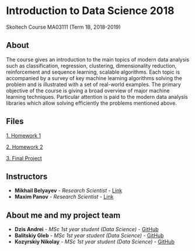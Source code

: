 # Introduction to Data Science 2018
Skoltech Course
MA03111 (Term 1B, 2018-2019)

## About
The course gives an introduction to the main topics of modern data analysis such as classification, regression, clustering, dimensionality reduction, reinforcement and sequence learning, scalable algorithms. Each topic is accompanied by a survey of key machine learning algorithms solving the problem and is illustrated with a set of real-world examples. The primary objective of the course is giving a broad overview of major machine learning techniques. Particular attention is paid to the modern data analysis libraries which allow solving efficiently the problems mentioned above.

## Files
[1. Homework 1](https://github.com/dzisandy/Introduction-to-Data-Science/tree/master/HW1)

[2. Homework 2](https://github.com/dzisandy/Introduction-to-Data-Science/tree/master/HW2)

[3. Final Project](https://github.com/dzisandy/Introduction-to-Data-Science/tree/master/Final_Project)

## Instructors
* **Mikhail Belyayev** - *Research Scientist* - [Link](https://faculty.skoltech.ru/people/mikhailbelyaev)
* **Maxim Panov** - *Research Scientist* - [Link](https://faculty.skoltech.ru/people/maximpanov)


## About me and my project team 
* **Dzis Andrei** - *MSc 1st year student (Data Science)* - [GitHub](https://github.com/dzisandy)
* **Balitskiy Gleb** - *MSc 1st year student (Data Science)* - [GitHub](https://github.com/Balitskiy-Gleb)
* **Kozyrskiy Nikolay** - *MSc 1st year student (Data Science)* - [GitHub](https://github.com/NikolayKozyrskiy)






